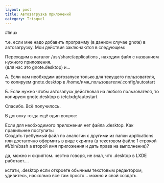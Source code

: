 ```yaml
---
layout: post
title: Автозагрузка приложений
category: Trisquel
---
```


#linux 

т.е. если мне надо добавить программу (в данном случае gnote) в автозагрузку. Мои действия заключаются в следующем:  
  
Переходим в каталог /usr/share/applications , находим файл с названием нужного приложения.  
(для нас это gnote.desktop) и...  

А. Если нам необходим автозапуск только для текущего пользователя, то копируем gnote.desktop в /home/имя_пользователя/.config/autostart  

Б. Если нужно чтобы автозапуск действовал на любого пользователя, то копируем gnote.desktop в /etc/xdg/autostart  
  
Спасибо. Всё получилось.  
  
В догонку тогда ещё один вопрос:  
  
Если для необходимого приложения нет файла .desktop. Как правильнее поступить:  
Создать требуемый файл по аналогии с другими из папки applications или достаточно оформить в виде скрипта (в текстовом файле 1 строкой #!/bin/bash а второй имя приложения и дать права на выполнение)?

да, можно и скриптом. честно говоря, не знал, что .desktop в LXDE работает....  
  
кстати, .desktop если откроете обычным текстовым редактором, удивитесь, насколько все там просто... можно и свой создать.